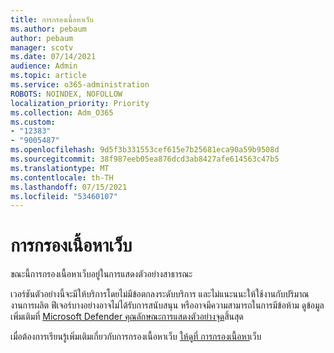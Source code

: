 ```yaml
---
title: การกรองเนื้อหาเว็บ
ms.author: pebaum
author: pebaum
manager: scotv
ms.date: 07/14/2021
audience: Admin
ms.topic: article
ms.service: o365-administration
ROBOTS: NOINDEX, NOFOLLOW
localization_priority: Priority
ms.collection: Adm_O365
ms.custom:
- "12383"
- "9005487"
ms.openlocfilehash: 9d5f3b331553cef615e7b25681eca90a59b9508d
ms.sourcegitcommit: 38f987eeb05ea876dcd3ab8427afe614563c47b5
ms.translationtype: MT
ms.contentlocale: th-TH
ms.lasthandoff: 07/15/2021
ms.locfileid: "53460107"
---
```

# <a name="web-content-filtering"></a>การกรองเนื้อหาเว็บ

ขณะนี้การกรองเนื้อหาเว็บอยู่ในการแสดงตัวอย่างสาธารณะ

เวอร์ชันตัวอย่างนี้จะมีให้บริการโดยไม่มีข้อตกลงระดับบริการ และไม่แนะนนะให้ใช้งานกับปริมาณงานการผลิต ฟีเจอร์บางอย่างอาจไม่ได้รับการสนับสนุน หรืออาจมีความสามารถในการมีข้อห้าม ดูข้อมูลเพิ่มเติมที่ [Microsoft Defender คุณลักษณะการแสดงตัวอย่างจุด](/microsoft-365/security/defender-endpoint/preview)สิ้นสุด

เมื่อต้องการเรียนรู้เพิ่มเติมเกี่ยวกับการกรองเนื้อหาเว็บ [ให้ดูที่ การกรองเนื้อหา](/microsoft-365/security/defender-endpoint/web-content-filtering)เว็บ
